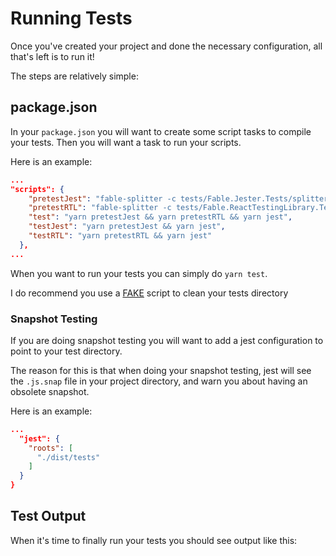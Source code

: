 # Running Tests

Once you've created your project and done the necessary 
configuration, all that's left is to run it!

The steps are relatively simple:

## package.json

In your `package.json` you will want to create some script
tasks to compile your tests. Then you will want a task to 
run your scripts. 

Here is an example:

```json
...
"scripts": {
    "pretestJest": "fable-splitter -c tests/Fable.Jester.Tests/splitter.config.js",
    "pretestRTL": "fable-splitter -c tests/Fable.ReactTestingLibrary.Tests/splitter.config.js",
    "test": "yarn pretestJest && yarn pretestRTL && yarn jest",
    "testJest": "yarn pretestJest && yarn jest",
    "testRTL": "yarn pretestRTL && yarn jest"
  },
...
```

When you want to run your tests you can simply do `yarn test`.

<Note>I do recommend you use a [FAKE] script to clean your tests directory</Note>

[FAKE]: https://github.com/fsharp/FAKE

### Snapshot Testing

If you are doing snapshot testing you will want to add 
a jest configuration to point to your test directory.

The reason for this is that when doing your snapshot
testing, jest will see the `.js.snap` file in your project
directory, and warn you about having an obsolete snapshot.

Here is an example:

```json
...
  "jest": {
    "roots": [
      "./dist/tests"
    ]
  }
}
```

## Test Output

When it's time to finally run your tests you should see output like this:

<resolved-image source='/images/test.gif' />
